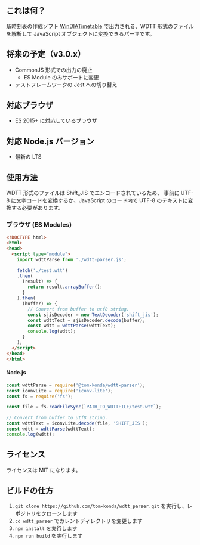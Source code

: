 ## これは何？
駅時刻表の作成ソフト [WinDIATimetable](http://dandp.halfmoon.jp/soft/wdtt.html) で出力される、WDTT 形式のファイルを解析して JavaScript オブジェクトに変換できるパーサです。

## 将来の予定（v3.0.x）
- CommonJS 形式での出力の廃止
  - ES Module のみサポートに変更
- テストフレームワークの Jest への切り替え

## 対応ブラウザ
- ES 2015+ に対応しているブラウザ

## 対応 Node.js バージョン

* 最新の LTS

## 使用方法

WDTT 形式のファイルは Shift_JIS でエンコードされているため、
事前に UTF-8 に文字コードを変換するか、JavaScript のコード内で UTF-8 のテキストに変換する必要があります。

### ブラウザ (ES Modules)

```html
<!DOCTYPE html>
<html>
<head>
  <script type="module">
    import wdttParse from './wdtt-parser.js';

    fetch('./test.wtt')
    .then(
      (result) => {
        return result.arrayBuffer();
      }
    ).then(
      (buffer) => {
        // Convert from buffer to utf8 string.
        const sjisDecoder = new TextDecoder('shift_jis');
        const wdttText = sjisDecoder.decode(buffer);
        const wdtt = wdttParse(wdttText);
        console.log(wdtt);
      }
    );
  </script>
</head>
</html>
```

#### Node.js

```js
const wdttParse = require('@tom-konda/wdtt-parser');
const iconvLite = require('iconv-lite');
const fs = require('fs');

const file = fs.readFileSync(`PATH_TO_WDTTFILE/test.wtt`);

// Convert from buffer to utf8 string.
const wdttText = iconvLite.decode(file, 'SHIFT_JIS');
const wdtt = wdttParse(wdttText);
console.log(wdtt);
```


## ライセンス
ライセンスは MIT になります。

## ビルドの仕方

1. `git clone https://github.com/tom-konda/wdtt_parser.git` を実行し、レポジトリをクローンします
2. `cd wdtt_parser` でカレントディレクトリを変更します
3. `npm install` を実行します
4. `npm run build` を実行します